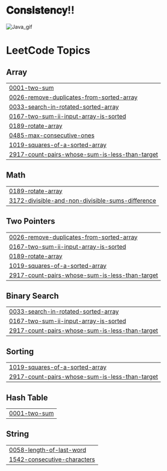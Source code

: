 # 𝐂𝐨𝐧𝐬𝐢𝐬𝐭𝐞𝐧𝐜𝐲!!
![Java_gif](https://user-images.githubusercontent.com/87956374/178802167-bc008a24-1897-4029-a7a7-d22978110c4d.gif)


<!---LeetCode Topics Start-->
# LeetCode Topics
## Array
|  |
| ------- |
| [0001-two-sum](https://github.com/Mohitraj27/Consistency/tree/master/0001-two-sum) |
| [0026-remove-duplicates-from-sorted-array](https://github.com/Mohitraj27/Consistency/tree/master/0026-remove-duplicates-from-sorted-array) |
| [0033-search-in-rotated-sorted-array](https://github.com/Mohitraj27/Consistency/tree/master/0033-search-in-rotated-sorted-array) |
| [0167-two-sum-ii-input-array-is-sorted](https://github.com/Mohitraj27/Consistency/tree/master/0167-two-sum-ii-input-array-is-sorted) |
| [0189-rotate-array](https://github.com/Mohitraj27/Consistency/tree/master/0189-rotate-array) |
| [0485-max-consecutive-ones](https://github.com/Mohitraj27/Consistency/tree/master/0485-max-consecutive-ones) |
| [1019-squares-of-a-sorted-array](https://github.com/Mohitraj27/Consistency/tree/master/1019-squares-of-a-sorted-array) |
| [2917-count-pairs-whose-sum-is-less-than-target](https://github.com/Mohitraj27/Consistency/tree/master/2917-count-pairs-whose-sum-is-less-than-target) |
## Math
|  |
| ------- |
| [0189-rotate-array](https://github.com/Mohitraj27/Consistency/tree/master/0189-rotate-array) |
| [3172-divisible-and-non-divisible-sums-difference](https://github.com/Mohitraj27/Consistency/tree/master/3172-divisible-and-non-divisible-sums-difference) |
## Two Pointers
|  |
| ------- |
| [0026-remove-duplicates-from-sorted-array](https://github.com/Mohitraj27/Consistency/tree/master/0026-remove-duplicates-from-sorted-array) |
| [0167-two-sum-ii-input-array-is-sorted](https://github.com/Mohitraj27/Consistency/tree/master/0167-two-sum-ii-input-array-is-sorted) |
| [0189-rotate-array](https://github.com/Mohitraj27/Consistency/tree/master/0189-rotate-array) |
| [1019-squares-of-a-sorted-array](https://github.com/Mohitraj27/Consistency/tree/master/1019-squares-of-a-sorted-array) |
| [2917-count-pairs-whose-sum-is-less-than-target](https://github.com/Mohitraj27/Consistency/tree/master/2917-count-pairs-whose-sum-is-less-than-target) |
## Binary Search
|  |
| ------- |
| [0033-search-in-rotated-sorted-array](https://github.com/Mohitraj27/Consistency/tree/master/0033-search-in-rotated-sorted-array) |
| [0167-two-sum-ii-input-array-is-sorted](https://github.com/Mohitraj27/Consistency/tree/master/0167-two-sum-ii-input-array-is-sorted) |
| [2917-count-pairs-whose-sum-is-less-than-target](https://github.com/Mohitraj27/Consistency/tree/master/2917-count-pairs-whose-sum-is-less-than-target) |
## Sorting
|  |
| ------- |
| [1019-squares-of-a-sorted-array](https://github.com/Mohitraj27/Consistency/tree/master/1019-squares-of-a-sorted-array) |
| [2917-count-pairs-whose-sum-is-less-than-target](https://github.com/Mohitraj27/Consistency/tree/master/2917-count-pairs-whose-sum-is-less-than-target) |
## Hash Table
|  |
| ------- |
| [0001-two-sum](https://github.com/Mohitraj27/Consistency/tree/master/0001-two-sum) |
## String
|  |
| ------- |
| [0058-length-of-last-word](https://github.com/Mohitraj27/Consistency/tree/master/0058-length-of-last-word) |
| [1542-consecutive-characters](https://github.com/Mohitraj27/Consistency/tree/master/1542-consecutive-characters) |
<!---LeetCode Topics End-->